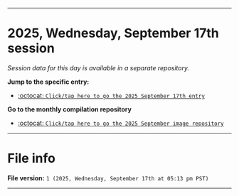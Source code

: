 
***

# 2025, Wednesday, September 17th session

_Session data for this day is available in a separate repository._

**Jump to the specific entry:**

- [:octocat: `Click/tap here to go the 2025 September 17th entry`](https://github.com/seanpm2001/SeansLifeArchive_Images_ModernSmurfsVillage_Y2025_V9/tree/SeansLifeArchive_ModernSmurfsVillage_Y2025_V9_Main-dev/2025/09_September/17/)

**Go to the monthly compilation repository**

- [:octocat: `Click/tap here to go the 2025 September image repository`](https://github.com/seanpm2001/SeansLifeArchive_Images_ModernSmurfsVillage_Y2025_V9/)

***

# File info

**File version:** `1 (2025, Wednesday, September 17th at 05:13 pm PST)`

***
